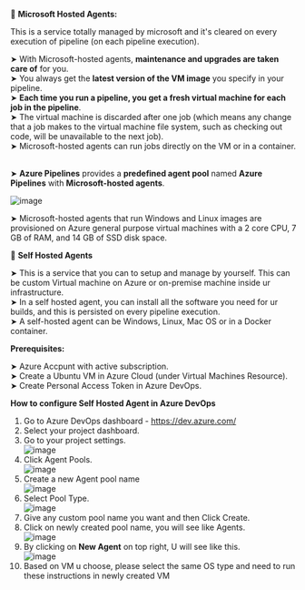 🔹 **Microsoft Hosted Agents:** <br/>

This is a service totally managed by microsoft and it's cleared on every execution of pipeline (on each pipeline execution). <br/>  

➤ With Microsoft-hosted agents, **maintenance and upgrades are taken care of** for you. <br/>
➤ You always get the **latest version of the VM image** you specify in your pipeline.<br/>
➤ **Each time you run a pipeline, you get a fresh virtual machine for each job in the pipeline**. <br/>
➤ The virtual machine is discarded after one job (which means any change that a job makes to the virtual machine file system, such as checking out code, will be unavailable to the next job). <br/>
➤ Microsoft-hosted agents can run jobs directly on the VM or in a container. <br/> <br/>

➤ **Azure Pipelines** provides a **predefined agent pool** named **Azure Pipelines** with **Microsoft-hosted agents**. <br/>

![image](https://github.com/user-attachments/assets/68b83358-4a66-4044-a5e5-1e8421c033c9) <br/>

➤ Microsoft-hosted agents that run Windows and Linux images are provisioned on Azure general purpose virtual machines with a 2 core CPU, 7 GB of RAM, and 14 GB of SSD disk space. <br/>

🔸 **Self Hosted Agents** <br/>

➤ This is a service that you can to setup and manage by yourself. This can be custom Virtual machine on Azure or on-premise machine inside ur infrastructure. <br/>
➤ In a self hosted agent, you can install all the software you need for ur builds, and this is persisted on every pipeline execution. <br/>
➤ A self-hosted agent can be Windows, Linux, Mac OS or in a Docker container. <br/>

**Prerequisites:** <br/>

➤ Azure Accpunt with active subscription. <br/>
➤ Create a Ubuntu VM in Azure Cloud (under Virtual Machines Resource). <br/>
➤ Create Personal Access Token in Azure DevOps. <br/>

**How to configure Self Hosted Agent in Azure DevOps** <br/>

1. Go to Azure DevOps dashboard - https://dev.azure.com/ <br/>
2. Select your project dashboard. <br/>
3. Go to your project settings. <br/>
         ![image](https://github.com/user-attachments/assets/5a84dc88-7247-4726-8502-c871f917cfd5) <br/>
4. Click Agent Pools. <br/>
        ![image](https://github.com/user-attachments/assets/f1a720c9-9340-4a21-9875-d564cb06890d) <br/>
5. Create a new Agent pool name <br/>
 ![image](https://github.com/user-attachments/assets/e3022d35-db21-4e8f-9748-df5112075101)
6. Select Pool Type. <br/>
![image](https://github.com/user-attachments/assets/ad3556c3-41a9-409c-b82d-94a147094987)
7. Give any custom pool name you want and then Click Create. <br/>
8. Click on newly created pool name, you will see like Agents. <br/>
![image](https://github.com/user-attachments/assets/2890806a-f3a8-4b8c-9b11-3a0c0d075f81) <br/>
9. By clicking on **New Agent** on top right, U will see like this. <br/>
![image](https://github.com/user-attachments/assets/5c74da25-3e90-4e6a-bdb2-93f40d91a0a5) <br/>
10. Based on VM u choose, please select the same OS type and need to run these instructions in newly created VM <br/>

